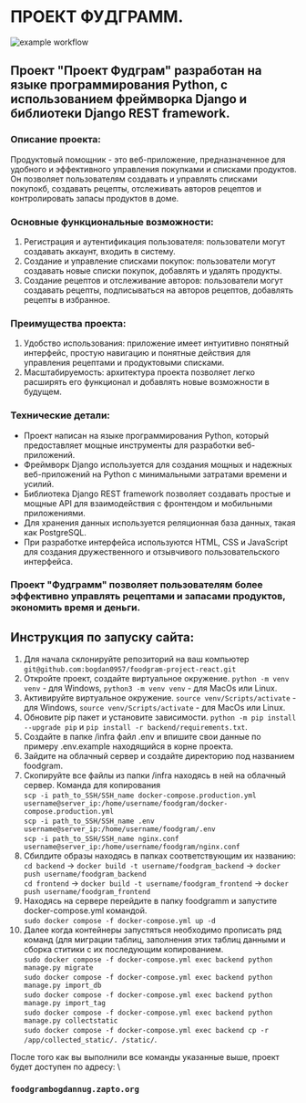 # ПРОЕКТ ФУДГРАММ. 

![example workflow](https://github.com/bogdan0957/foodgram-project-react/actions/workflows/main.yml/badge.svg)

## Проект "Проект Фудграм" разработан на языке программирования Python, с использованием фреймворка Django и библиотеки Django REST framework.

### Описание проекта:
Продуктовый помощник - это веб-приложение, предназначенное для удобного и эффективного управления покупками и списками продуктов. Он позволяет пользователям создавать и управлять списками покупокб, создавать рецепты, отслеживать авторов рецептов и контролировать запасы продуктов в доме.

### Основные функциональные возможности:
1. Регистрация и аутентификация пользователя: пользователи могут создавать аккаунт, входить в систему.
2. Создание и управление списками покупок: пользователи могут создавать новые списки покупок, добавлять и удалять продукты.
3. Создание рецептов и отслеживание авторов: пользователи могут создавать рецепты, подписываться на авторов рецептов, добавлять рецепты в избранное.

### Преимущества проекта:
1. Удобство использования: приложение имеет интуитивно понятный интерфейс, простую навигацию и понятные действия для управления рецептами и продуктовыми списками.
2. Масштабируемость: архитектура проекта позволяет легко расширять его функционал и добавлять новые возможности в будущем.

### Технические детали:
- Проект написан на языке программирования Python, который предоставляет мощные инструменты для разработки веб-приложений.
- Фреймворк Django используется для создания мощных и надежных веб-приложений на Python с минимальными затратами времени и усилий.
- Библиотека Django REST framework позволяет создавать простые и мощные API для взаимодействия с фронтендом и мобильными приложениями.
- Для хранения данных используется реляционная база данных, такая как PostgreSQL.
- При разработке интерфейса используются HTML, CSS и JavaScript для создания дружественного и отзывчивого пользовательского интерфейса.

### Проект "Фудграмм" позволяет пользователям более эффективно управлять рецептами и запасами продуктов, экономить время и деньги.

## Инструкция по запуску сайта: 

1. Для начала склонируйте репозиторий на ваш компьютер `git@github.com:bogdan0957/foodgram-project-react.git`
2. Откройте проект, создайте виртуальное окружение. `python -m venv venv` - для Windows, `python3 -m venv venv` - для MacOs или Linux.
3. Активируйте виртуальное окружение. `source venv/Scripts/activate` - для Windows, `source venv/Scripts/activate` - для MacOs или Linux.
4. Обновите pip пакет и установите зависимости. `python -m pip install --upgrade pip` и `pip install -r backend/requirements.txt`.
5. Создайте в папке /infra файл .env и впишите свои данные по примеру .env.example находящийся в корне проекта.
6. Зайдите на облачный сервер и создайте директорию под названием foodgram.
7. Скопируйте все файлы из папки /infra находясь в ней на облачный сервер. Команда для копирования \
   `scp -i path_to_SSH/SSH_name docker-compose.production.yml username@server_ip:/home/username/foodgram/docker-compose.production.yml` \
   `scp -i path_to_SSH/SSH_name .env username@server_ip:/home/username/foodgram/.env` \
   `scp -i path_to_SSH/SSH_name nginx.conf username@server_ip:/home/username/foodgram/nginx.conf` 
8. Сбилдите образы находясь в папках соответствующим их названию: \
   `cd backend` -> `docker build -t username/foodgram_backend` -> `docker push username/foodgram_backend` \
   `cd frontend` -> `docker build -t username/foodgram_frontend` -> `docker push username/foodgram_frontend`
9. Находясь на сервере перейдите в папку foodgramm и запустите docker-compose.yml командой. \
   `sudo docker compose -f docker-compose.yml up -d`
10. Далее когда контейнеры запустяться необходимо прописать ряд команд (для миграции таблиц, заполнения этих таблиц данными и сборка ститики с их последующим копированием. \
    `sudo docker compose -f docker-compose.yml exec backend python manage.py migrate` \
    `sudo docker compose -f docker-compose.yml exec backend python manage.py import_db` \
    `sudo docker compose -f docker-compose.yml exec backend python manage.py import_tag` \
    `sudo docker compose -f docker-compose.yml exec backend python manage.py collectstatic` \
    `sudo docker compose -f docker-compose.yml exec backend cp -r /app/collected_static/. /static/`.

После того как вы выполнили все команды указанные выше, проект будет доступен по адресу: \
### `foodgrambogdannug.zapto.org`
